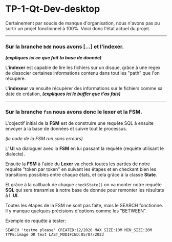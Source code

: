 # TP-1-Qt-Dev-desktop

Certainement par soucis de manque d'organisation, nous n'avons pas pu sortir un projet fonctionnel à 100%. Voici donc l'état actuel du projet.

----
### Sur la branche `bdd` nous avons [...] et l'indexer.

***(expliques ici ce que fait ta base de donnée)***

L'**indexer** est capable de lire les fichiers sur un disque, grâce à une regex de dissocier certaines informations contenu dans tout les "path" que l'on récupère.

L'**indexeur** va ensuite récupérer des informations sur le fichiers comme sa date de création, ***(expliques ici le buffer que t'as fais)***

----
### Sur la branche `fsm` nous avons donc le **lexer** et la **FSM**.
L'objectif initial de la **FSM** est de construire une requête SQL à ensuite envoyer à la base de données et suivre tout le processus. 

*(le code de la FSM run sans erreurs)*

L' **UI** va dialoguer avec la **FSM** en lui passant la requête (requête utilisant le dialecte). 

Ensuite la **FSM** à l'aide du **Lexer** va check toutes les parties de notre requête "token par token" en suivant les étapes et en checkant bien les transitions possibles entre chaque états, et cela grâce à la classe **State**.

Et grâce à la callback de chaque `checkState()` on va monter notre requête **SQL** qui sera transmise à notre base de donnée pour remonter les résultats à l' **UI**.

Toutes les étapes de la FSM ne sont pas faite, mais le SEARCH fonctionne. Il y manque quelques précisions d'options comme les "BETWEEN".

Exemple de requête à tester:
```
SEARCH 'testme please' CREATED:12/2020 MAX_SIZE:10M MIN_SIZE:20M TYPE:image OR text LAST_MODIFIED:05/07/2023
```

